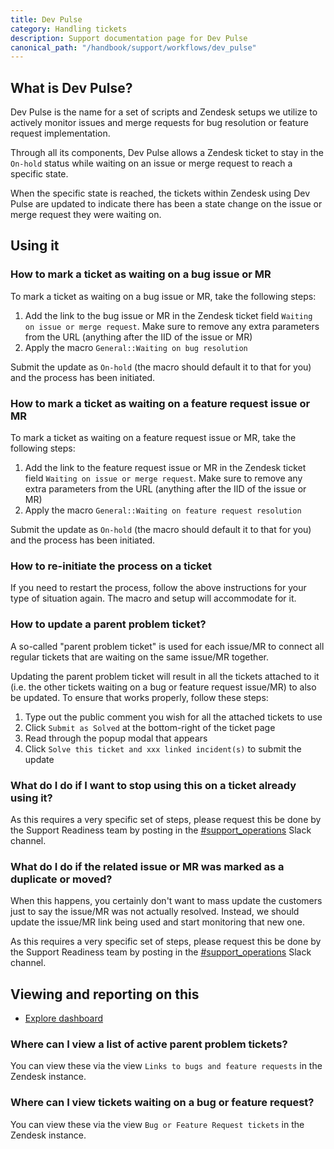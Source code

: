 ```yaml
---
title: Dev Pulse
category: Handling tickets
description: Support documentation page for Dev Pulse
canonical_path: "/handbook/support/workflows/dev_pulse"
---
```


## What is Dev Pulse?

Dev Pulse is the name for a set of scripts and Zendesk setups we utilize to
actively monitor issues and merge requests for bug resolution or feature request implementation.

Through all its components, Dev Pulse allows a Zendesk ticket to stay in the
`On-hold` status while waiting on an issue or merge request to reach a specific state.

When the specific state is reached, the tickets within Zendesk using Dev Pulse
are updated to indicate there has been a state change on the issue or merge
request they were waiting on.

## Using it

### How to mark a ticket as waiting on a bug issue or MR

To mark a ticket as waiting on a bug issue or MR, take the following steps:

1. Add the link to the bug issue or MR in the Zendesk ticket field
   `Waiting on issue or merge request`. Make sure to remove any extra parameters
   from the URL (anything after the IID of the issue or MR)
1. Apply the macro `General::Waiting on bug resolution`

Submit the update as `On-hold` (the macro should default it to that for you) and
the process has been initiated.

### How to mark a ticket as waiting on a feature request issue or MR

To mark a ticket as waiting on a feature request issue or MR, take the
following steps:

1. Add the link to the feature request issue or MR in the Zendesk ticket field
   `Waiting on issue or merge request`. Make sure to remove any extra parameters
   from the URL (anything after the IID of the issue or MR)
1. Apply the macro `General::Waiting on feature request resolution`

Submit the update as `On-hold` (the macro should default it to that for you) and
the process has been initiated.

### How to re-initiate the process on a ticket

If you need to restart the process, follow the above instructions for
your type of situation again. The macro and setup will accommodate for
it.

### How to update a parent problem ticket?

A so-called "parent problem ticket" is used for each issue/MR to connect
all regular tickets that are waiting on the same issue/MR together.

Updating the parent problem ticket will result in all the tickets attached to it
(i.e. the other tickets waiting on a bug or feature request issue/MR) to also be
updated. To ensure that works properly, follow these steps:

1. Type out the public comment you wish for all the attached tickets to use
1. Click `Submit as Solved` at the bottom-right of the ticket page
1. Read through the popup modal that appears
1. Click `Solve this ticket and xxx linked incident(s)` to submit the update

### What do I do if I want to stop using this on a ticket already using it?

As this requires a very specific set of steps, please request this be done by
the Support Readiness team by posting in the
[#support_operations](https://gitlab.enterprise.slack.com/archives/C018ZGZAMPD)
Slack channel.

### What do I do if the related issue or MR was marked as a duplicate or moved?

When this happens, you certainly don't want to mass update the customers just to
say the issue/MR was not actually resolved. Instead, we should update the
issue/MR link being used and start monitoring that new one.

As this requires a very specific set of steps, please request this be done by
the Support Readiness team by posting in the
[#support_operations](https://gitlab.enterprise.slack.com/archives/C018ZGZAMPD)
Slack channel.

## Viewing and reporting on this

- [Explore dashboard](https://gitlab.zendesk.com/explore/dashboard/8A40804AF5438788D3839999DC2751523E962D04C5CD07AC4040B4108BB90B4F)

### Where can I view a list of active parent problem tickets?

You can view these via the view `Links to bugs and feature requests` in the
Zendesk instance.

### Where can I view tickets waiting on a bug or feature request?

You can view these via the view `Bug or Feature Request tickets` in the Zendesk
instance.
